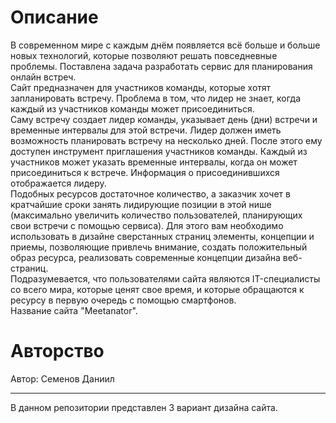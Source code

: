# Описание

  В современном мире с каждым днём появляется всё больше и больше новых
технологий, которые позволяют решать повседневные проблемы. Поставлена задача разработать сервис для планирования онлайн встреч.\
Сайт предназначен для участников команды, которые хотят запланировать встречу.
Проблема в том, что лидер не знает, когда каждый из участников команды может
присоединиться.\
Саму встречу создает лидер команды, указывает день (дни) встречи и временные
интервалы для этой встречи. Лидер должен иметь возможность планировать встречу на
несколько дней. После этого ему доступен инструмент приглашения участников команды.
Каждый из участников может указать временные интервалы, когда он может присоединиться
к встрече. Информация о присоединившихся отображается лидеру.\
Подобных ресурсов достаточное количество, а заказчик хочет в кратчайшие сроки
занять лидирующие позиции в этой нише (максимально увеличить количество пользователей,
планирующих свои встречи с помощью сервиса). Для этого вам необходимо использовать в
дизайне сверстанных страниц элементы, концепции и приемы, позволяющие привлечь
внимание, создать положительный образ ресурса, реализовать современные концепции
дизайна веб-страниц.\
Подразумевается, что пользователями сайта являются IT-специалисты со всего мира,
которые ценят свое время, и которые обращаются к ресурсу в первую очередь с помощью
смартфонов.\
Название сайта "Meetanator".

# Авторство

Автор: Семенов Даниил

***

В данном репозитории представлен 3 вариант дизайна сайта.
